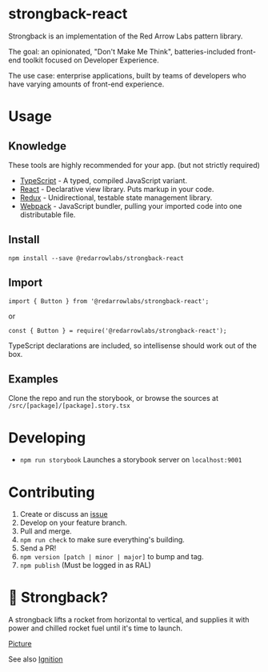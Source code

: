 # strongback-react
Strongback is an implementation of the Red Arrow Labs pattern library.

The goal: an opinionated, "Don't Make Me Think", batteries-included front-end 
toolkit focused on Developer Experience.

The use case: enterprise applications, built by teams of developers who
have varying amounts of front-end experience.

# Usage
## Knowledge
These tools are highly recommended for your app. (but not strictly required)
- [TypeScript](https://www.typescriptlang.org) - A typed, compiled JavaScript variant.
- [React](https://facebook.github.io/react/) - Declarative view library. Puts markup in your code.
- [Redux](https://github.com/reactjs/redux) - Unidirectional, testable state management library.
- [Webpack](https://webpack.github.io/docs/) - JavaScript bundler, pulling your imported code into one distributable file.

## Install
`npm install --save @redarrowlabs/strongback-react`
## Import
`import { Button } from '@redarrowlabs/strongback-react';`

or

`const { Button } = require('@redarrowlabs/strongback-react');`

TypeScript declarations are included, so intellisense should work
out of the box. 

## Examples
Clone the repo and run the storybook, 
or browse the sources at `/src/[package]/[package].story.tsx`

# Developing
- `npm run storybook` Launches a storybook server on `localhost:9001`

# Contributing
1. Create or discuss an [issue](https://github.com/redarrowlabs/strongback/issues)
1. Develop on your feature branch.
1. Pull and merge.
1. `npm run check` to make sure everything's building.
1. Send a PR!
1. `npm version [patch | minor | major]` to bump and tag.
1. `npm publish` (Must be logged in as RAL)

# 🙋 Strongback?
A strongback lifts a rocket from horizontal to vertical, and supplies it with 
power and chilled rocket fuel until it's time to launch.

[Picture](http://www.spacex.com/sites/spacex/files/crs-3_staticfire.jpg)

See also [Ignition](https://github.com/redarrowlabs/ignition)